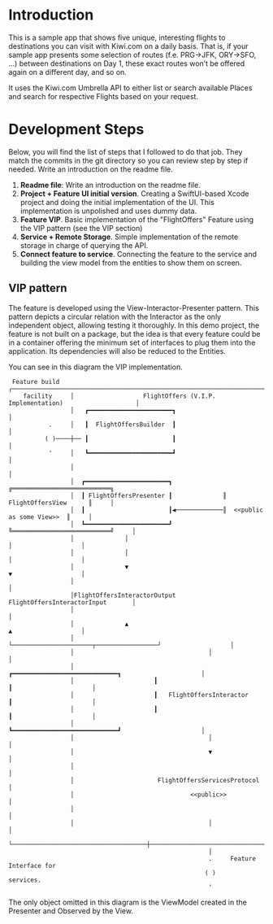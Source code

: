 # Introduction

This is a sample app that shows five unique, interesting flights to destinations you can visit with Kiwi.com on a daily basis. That is, if your sample app presents some selection of routes (f.e. PRG→JFK, ORY→SFO, ...) between destinations on Day 1, these exact routes won’t be offered again on a different day, and so on.

It uses the Kiwi.com Umbrella API to either list or search available Places and search for respective Flights based on your request.

# Development Steps

Below, you will find the list of steps that I followed to do that job. They match the commits in the git directory so you can review step by step if needed.
Write an introduction on the readme file.

1. **Readme file**: Write an introduction on the readme file.
2. **Project + Feature UI initial version**. Creating a SwiftUI-based Xcode project and doing the initial implementation of the UI. This implementation is unpolished and uses dummy data.
3. **Feature VIP**. Basic implementation of the "FlightOffers" Feature using the VIP pattern (see the VIP section)
4. **Service + Remote Storage**. Simple implementation of the remote storage in charge of querying the API.
5. **Connect feature to service**. Connecting the feature to the service and building the view model from the entities to show them on screen.


## VIP pattern

The feature is developed using the View-Interactor-Presenter pattern. This pattern depicts a circular relation with the Interactor as the only independent object, allowing testing it thoroughly. In this demo project, the feature is not built on a package, but the idea is that every feature could be in a container offering the minimum set of interfaces to plug them into the application. Its dependencies will also be reduced to the Entities.

You can see in this diagram the VIP implementation.
```
 Feature build   ┌───────────────────────────────────────────────────────────────────────────┐
    facility     │                   FlightOffers (V.I.P. Implementation)                    │
                 │   ┏━━━━━━━━━━━━━━━━━━━━━━━┓                                               │
           .     │   ┃  FlightOffersBuilder  ┃                                               │
          ( )────┼── ┃                       ┃                                               │
           '     │   ┗━━━━━━━━━━━━━━━━━━━━━━━┛                                               │
                 │                                                                           │
                 │  ┏━━━━━━━━━━━━━━━━━━━━━━━┓              ╔═══════════════════════════╗     
                 │  ┃ FlightOffersPresenter ┃              ║     FlightOffersView      ║     │
                 │  ┃                       ┃◀─────────────║  <<public as some View>>  ║     │
                 │  ┗━━━━━━━━━━━━━━━━━━━━━━━┛              ╚═══════════════════════════╝     │
                 │              │                                        │                   │
                 │              │                                        │                   │
                 │              ▼                                        ▼                   │
                 │                                                                           │
                 │FlightOffersInteractorOutput             FlightOffersInteractorInput       │
                 │                                                                           │
                 │              ▲                                        ▲                   │
                 │              └──────────────────────┬─────────────────┘                   │
                 │                                     │                                     │
                 │                      ┏━━━━━━━━━━━━━━━━━━━━━━━━━━━━━┓                      │
                 │                      ┃                             ┃                      │
                 │                      ┃   FlightOffersInteractor    ┃                      │
                 │                      ┃                             ┃                      │
                 │                      ┗━━━━━━━━━━━━━━━━━━━━━━━━━━━━━┛                      │
                 │                                     │                                     │
                 │                                     ▼                                     │
                 │                                                                           │
                 │                       FlightOffersServicesProtocol                        │
                 │                                <<public>>                                 │
                 │                                                                           │
                 │                                     │                                     │
                 └─────────────────────────────────────┼─────────────────────────────────────┘
                                                       │                                      
                                                       .     Feature Interface for            
                                                      ( )          services.                  
                                                       '                                      
```

The only object omitted in this diagram is the ViewModel created in the Presenter and Observed by the View.
